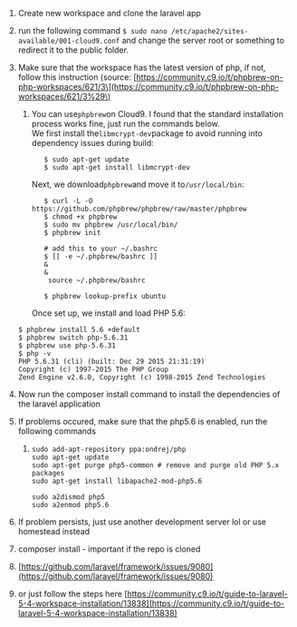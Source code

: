 1. Create new workspace and clone the laravel app
2. run the following command `$ sudo nano /etc/apache2/sites-available/001-cloud9.conf` and change the server root or something to redirect it to the public folder.
3. Make sure that the workspace has the latest version of php, if not, follow this instruction \(source: [https://community.c9.io/t/phpbrew-on-php-workspaces/621/3\](https://community.c9.io/t/phpbrew-on-php-workspaces/621/3%29\)

   1. You can use`phpbrew`on Cloud9. I found that the standard installation process works fine, just run the commands below.  
         We first install the`libmcrypt-dev`package to avoid running into dependency issues during build:

      ```
         $ sudo apt-get update
         $ sudo apt-get install libmcrypt-dev
      ```

      Next, we download`phpbrew`and move it to`/usr/local/bin`:

      ```
         $ curl -L -O https://github.com/phpbrew/phpbrew/raw/master/phpbrew
         $ chmod +x phpbrew
         $ sudo mv phpbrew /usr/local/bin/
         $ phpbrew init

         # add this to your ~/.bashrc
         $ [[ -e ~/.phpbrew/bashrc ]] 
         &
         &
          source ~/.phpbrew/bashrc

         $ phpbrew lookup-prefix ubuntu
      ```

      Once set up, we install and load PHP 5.6:

   ```
   $ phpbrew install 5.6 +default
   $ phpbrew switch php-5.6.31
   $ phpbrew use php-5.6.31
   $ php -v
   PHP 5.6.31 (cli) (built: Dec 29 2015 21:31:19)
   Copyright (c) 1997-2015 The PHP Group
   Zend Engine v2.6.0, Copyright (c) 1998-2015 Zend Technologies
   ```

4. Now run the composer install command to install the dependencies of the laravel application

5. If problems occured, make sure that the php5.6 is enabled, run the following commands

   1. ```
      sudo add-apt-repository ppa:ondrej/php
      sudo apt-get update
      sudo apt-get purge php5-common # remove and purge old PHP 5.x packages
      sudo apt-get install libapache2-mod-php5.6
      ```

      ```
      sudo a2dismod php5
      sudo a2enmod php5.6
      ```

6. If problem persists, just use another development server lol or use homestead instead

7. composer install - important if the repo is cloned

8. [https://github.com/laravel/framework/issues/9080](https://github.com/laravel/framework/issues/9080)

9. or just follow the steps here [https://community.c9.io/t/guide-to-laravel-5-4-workspace-installation/13838](https://community.c9.io/t/guide-to-laravel-5-4-workspace-installation/13838)



